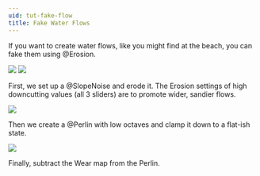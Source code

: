 ```yaml
---
uid: tut-fake-flow
title: Fake Water Flows
---
```


If you want to create water flows, like you might find at the beach, you can fake them using @Erosion.

![](/images/tut/Fake-1.webp)
![](/images/tut/Fake-2.webp)

First, we set up a @SlopeNoise and erode it. The Erosion settings of high downcutting values (all 3 sliders) are to promote wider, sandier flows.

![](/images/tut/Fake-3.webp)

Then we create a @Perlin with low octaves and clamp it down to a flat-ish state.

![](/images/tut/Fake-4.webp)

Finally, subtract the Wear map from the Perlin.